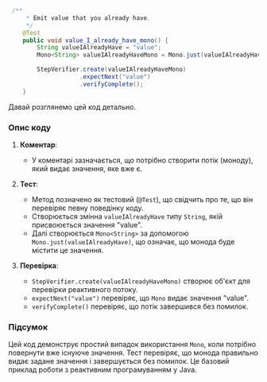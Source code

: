 ```java
 /**
     * Emit value that you already have.
     */
    @Test
    public void value_I_already_have_mono() {
        String valueIAlreadyHave = "value";
        Mono<String> valueIAlreadyHaveMono = Mono.just(valueIAlreadyHave);

        StepVerifier.create(valueIAlreadyHaveMono)
                    .expectNext("value")
                    .verifyComplete();
    }
```
Давай розглянемо цей код детально.

### Опис коду

1. **Коментар**:
    - У коментарі зазначається, що потрібно створити потік (моноду), який видає значення, яке вже є.

2. **Тест**:
    - Метод позначено як тестовий (`@Test`), що свідчить про те, що він перевіряє певну поведінку коду.
    - Створюється змінна `valueIAlreadyHave` типу `String`, якій присвоюється значення "value".
    - Далі створюється `Mono<String>` за допомогою `Mono.just(valueIAlreadyHave)`, що означає, що монода буде містити це значення.

3. **Перевірка**:
    - `StepVerifier.create(valueIAlreadyHaveMono)` створює об'єкт для перевірки реактивного потоку.
    - `expectNext("value")` перевіряє, що `Mono` видає значення "value".
    - `verifyComplete()` перевіряє, що потік завершився без помилок.

### Підсумок

Цей код демонструє простий випадок використання `Mono`, коли потрібно повернути вже існуюче значення. Тест перевіряє, що монода правильно видає задане значення і завершується без помилок. Це базовий приклад роботи з реактивним програмуванням у Java.